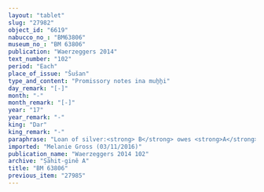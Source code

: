 ```yaml
---
layout: "tablet"
slug: "27982"
object_id: "6619"
nabucco_no_: "BM63806"
museum_no_: "BM 63806"
publication: "Waerzeggers 2014"
text_number: "102"
period: "Each"
place_of_issue: "Šušan"
type_and_content: "Promissory notes ina muẖẖi"
day_remark: "[-]"
month: "-"
month_remark: "[-]"
year: "17"
year_remark: "-"
king: "Dar"
king_remark: "-"
paraphrase: "Loan of silver:<strong> B</strong> owes <strong>A</strong> 2/3 mina and 1 shekel of cut silver (<em>kaspu nuhhutu</em>) by 1/8 alloy (<em>bitqu</em>) per shekel. They will pay the silver back in Addar (XII). Each is responsible for the other (<em>i&scaron;tēn pūt &scaron;an&icirc; na&scaron;&ucirc;</em>); the one who is available (<em>qerbu</em>) must pay (<em>eṭēru</em>). 8 witnesses (including Marduk-bēl-nap&scaron;āti/[Itti]-Bēl-lummir//&Scaron;ang&ucirc;-&Scaron;ama&scaron; and Tabnēa/Iqī&scaron;a-Marduk//&Scaron;ang&ucirc;-&Scaron;ama&scaron;) and the scribe.<br /> &nbsp;<br /> <strong>A</strong> = Marduk-rēmanni/Bēl-uballiṭ//Ṣāhit-gin&ecirc;; <strong>B<sub>1</sub></strong> = Nab&ucirc;-kāṣir/&Scaron;āpik-zēri//&Scaron;ang&ucirc;-&Scaron;ama&scaron;; <strong>B<sub>2</sub></strong> = Iddin-Nab&ucirc;/Nab&ucirc;-kāṣir//&Scaron;ang&ucirc;-&Scaron;ama&scaron;; Scribe = Nab&ucirc;-bēl&scaron;unu/Itti-Nab&ucirc;-gūzu<br /> &nbsp;"
imported: "Melanie Gross (03/11/2016)"
publication_name: "Waerzeggers 2014 102"
archive: "Ṣāhit-ginê A"
title: "BM 63806"
previous_item: "27985"
---
```

